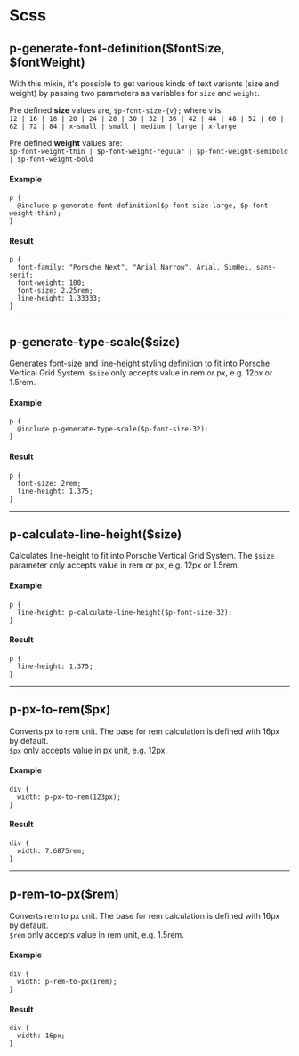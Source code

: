 # Scss

## p-generate-font-definition($fontSize, $fontWeight)

With this mixin, it's possible to get various kinds of text variants (size and weight) by passing two parameters as variables for `size` and `weight`. 

Pre defined **size** values are, `$p-font-size-{v};` where `v` is:  
`12 | 16 | 18 | 20 | 24 | 28 | 30 | 32 | 36 | 42 | 44 | 48 | 52 | 60 | 62 | 72 | 84 | x-small | small | medium | large | x-large`

Pre defined **weight** values are:  
`$p-font-weight-thin | $p-font-weight-regular | $p-font-weight-semibold | $p-font-weight-bold`

#### Example

```
p {
  @include p-generate-font-definition($p-font-size-large, $p-font-weight-thin);
}
```

#### Result
```
p {
  font-family: "Porsche Next", "Arial Narrow", Arial, SimHei, sans-serif;
  font-weight: 100;
  font-size: 2.25rem;
  line-height: 1.33333;
}
```

---

## p-generate-type-scale($size)
Generates font-size and line-height styling definition to fit into Porsche Vertical Grid System.
`$size` only accepts value in rem or px, e.g. 12px or 1.5rem.

#### Example
```
p {
  @include p-generate-type-scale($p-font-size-32);
}
```

#### Result
```
p {
  font-size: 2rem;
  line-height: 1.375;
}
```

---

## p-calculate-line-height($size)
Calculates line-height to fit into Porsche Vertical Grid System.
The `$size` parameter only accepts value in rem or px, e.g. 12px or 1.5rem.

#### Example
```
p {
  line-height: p-calculate-line-height($p-font-size-32);
}
```

#### Result
```
p {
  line-height: 1.375;
}
```

---

## p-px-to-rem($px)
Converts px to rem unit. The base for rem calculation is defined with 16px by default.  
`$px` only accepts value in px unit, e.g. 12px.

#### Example
```
div {
  width: p-px-to-rem(123px);
}
```

#### Result
```
div {
  width: 7.6875rem;
}
```

---

## p-rem-to-px($rem)
Converts rem to px unit. The base for rem calculation is defined with 16px by default.  
`$rem` only accepts value in rem unit, e.g. 1.5rem.

#### Example
```
div {
  width: p-rem-to-px(1rem);
}
```

#### Result
```
div {
  width: 16px;
}
```